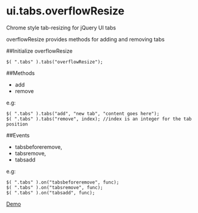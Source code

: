 # ui.tabs.overflowResize
Chrome style tab-resizing for jQuery UI tabs

overflowResize provides methods for adding and removing tabs

##Initialize overflowResize
```
$( ".tabs" ).tabs("overflowResize");
```

##Methods
* add
* remove

e.g:
```
$( ".tabs" ).tabs("add", "new tab", "content goes here");
$( ".tabs" ).tabs("remove", index); //index is an integer for the tab position
```

##Events
* tabsbeforeremove,
* tabsremove,
* tabsadd

e.g:
```
$( ".tabs" ).on("tabsbeforeremove", func);
$( ".tabs" ).on("tabsremove", func);
$( ".tabs" ).on("tabsadd", func);
```

[Demo](https://rawgit.com/adamjimenez/ui.tabs.overflowResize/master/demo/index.html)
